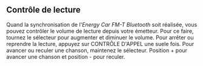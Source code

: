 ## Contrôle de lecture
Quand la synchronisation de l'*Energy Car FM-T Bluetooth* soit réalisée, vous pouvez contrôler le volume de lecture depuis votre émetteur. Pour ce faire, tournez le sélecteur pour augmenter et diminuer le volume.
Pour arrêter ou reprendre la lecture, appuyez sur CONTRÔLE D'APPEL une suele fois.
Pour avancer ou reculer une chanson, maintenez le sélecteur. Position + pour avancer une chanson et position - pour reculer.

